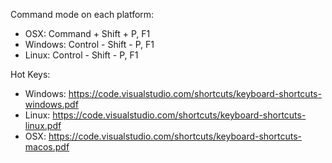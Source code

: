 
Command mode on each platform:
 * OSX: Command + Shift + P, F1
 * Windows: Control - Shift - P, F1
 * Linux: Control - Shift - P, F1

Hot Keys:
 * Windows: https://code.visualstudio.com/shortcuts/keyboard-shortcuts-windows.pdf
 * Linux: https://code.visualstudio.com/shortcuts/keyboard-shortcuts-linux.pdf
 * OSX: https://code.visualstudio.com/shortcuts/keyboard-shortcuts-macos.pdf
